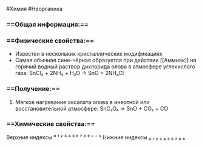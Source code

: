 #Химия #Неорганика 
### ==Общая информация:==
### ==Физические свойства:==
- Известен в нескольких кристаллических модификациях
- Самая обычная сине-чёрная образуется при действии [[Аммиак]] на горячий водный раствор дихлорида олова в атмосфере углекислого газа:
				SnCl₂ + 2NH₃ + H₂O → SnO + 2NH₄Cl
### ==Получение:==
1. Мягкое нагревание оксалата олова в инертной или восстановительной атмосфере:
					SnC₂O₄ → SnO + CO₂ + CO
### ==Химические свойства:==

Верхние индексы ⁰ ¹ ² ³ ⁴ ⁵ ⁶ ⁷ ⁸ ⁹ ⁺ ⁻ °
Нижние индексы ₀ ₁ ₂ ₃ ₄ ₅ ₆ ₇ ₈ ₉ 
